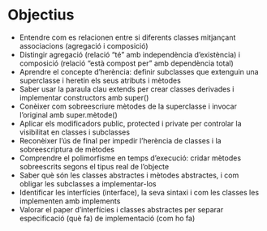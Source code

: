 # Objectius

- Entendre com es relacionen entre si diferents classes mitjançant associacions (agregació i composició)
- Distingir agregació (relació “té” amb independència d’existència) i composició (relació “està compost per” amb dependència total)
- Aprendre el concepte d’herència: definir subclasses que extenguin una superclasse i heretin els seus atributs i mètodes
- Saber usar la paraula clau extends per crear classes derivades i implementar constructors amb super()
- Conèixer com sobreescriure mètodes de la superclasse i invocar l’original amb super.mètode()
- Aplicar els modificadors public, protected i private per controlar la visibilitat en classes i subclasses
- Reconèixer l’ús de final per impedir l’herència de classes i la sobreescriptura de mètodes
- Comprendre el polimorfisme en temps d’execució: cridar mètodes sobreescrits segons el tipus real de l’objecte
- Saber què són les classes abstractes i mètodes abstractes, i com obligar les subclasses a implementar-los
- Identificar les interfícies (interface), la seva sintaxi i com les classes les implementen amb implements
- Valorar el paper d’interfícies i classes abstractes per separar especificació (què fa) de implementació (com ho fa)